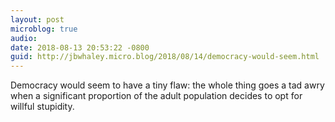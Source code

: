 ```yaml
---
layout: post
microblog: true
audio: 
date: 2018-08-13 20:53:22 -0800
guid: http://jbwhaley.micro.blog/2018/08/14/democracy-would-seem.html
---
```

Democracy would seem to have a tiny flaw: the whole thing goes a tad awry when a significant proportion of the adult population decides to opt for willful stupidity.
